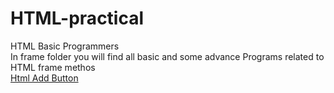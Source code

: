 # HTML-practical
 HTML Basic Programmers
<br/>
In frame folder you will find all basic and some advance Programs related to HTML frame methos
<br/>
<a href='add button.html'>Html Add Button</a>